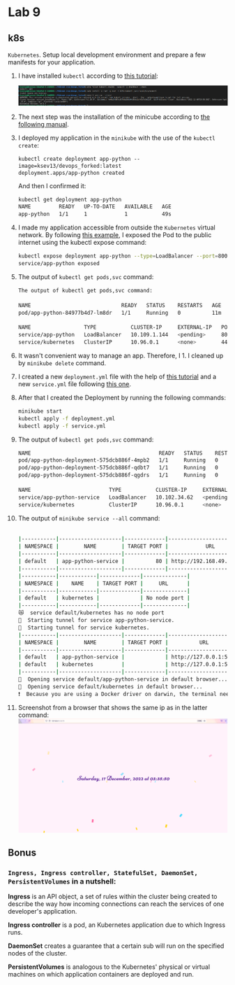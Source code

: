 # Lab 9

## k8s

`Kubernetes`. Setup local development environment and prepare a
few manifests for your application.


1. I have installed `kubectl` according to [this tutorial](https://kubernetes.io/docs/tasks/tools/):

    ![Kubectl](../images/kubectl.png)

1. The next step was the installation of the minicube according to [the following manual](https://kubernetes.io/ru/docs/tasks/tools/install-minikube/).

1. I deployed my application in the `minikube` with the use of the `kubectl create`:

    ```terminal
    kubectl create deployment app-python --image=ksev13/devops_forked:latest
    deployment.apps/app-python created
    ```
    And then I confirmed it:
    ```bash
    kubectl get deployment app-python
    NAME         READY   UP-TO-DATE   AVAILABLE   AGE
    app-python   1/1     1            1           49s
    ```

1. I made my application accessible from outside the `Kubernetes` virtual network.
    By following [this example](https://kubernetes.io/docs/tutorials/hello-minikube/#create-a-service), I exposed the Pod to the public internet using the kubectl expose command: 
    
    ```bash 
    kubectl expose deployment app-python --type=LoadBalancer --port=8000
    service/app-python exposed
    ```

1. The output of `kubectl get pods,svc` command:
    ```bash
    The output of kubectl get pods,svc command:

    NAME                             READY   STATUS    RESTARTS   AGE
    pod/app-python-84977b4d7-lm8dr   1/1     Running   0          11m

    NAME                 TYPE           CLUSTER-IP     EXTERNAL-IP   PORT(S)          AGE
    service/app-python   LoadBalancer   10.109.1.144   <pending>     8000:31261/TCP   8m8s
    service/kubernetes   ClusterIP      10.96.0.1      <none>        443/TCP          13m
    ```
1. It wasn't convenient way to manage an app. Therefore, I 1. I cleaned up by `minikube delete` command. 

1. I created a new `deployment.yml` file with the help of [this tutorial](https://kubernetes.io/docs/concepts/workloads/controllers/deployment/#creating-a-deployment) and a new `service.yml` file following [this one](https://kubernetes.io/docs/concepts/services-networking/service/#defining-a-service).

1. After that I created the Deployment by running the following commands:
    ```sh
    minikube start
    kubectl apply -f deployment.yml
    kubectl apply -f service.yml
    ```

1. The output of `kubectl get pods,svc` command:

    ```sh
    NAME                                         READY   STATUS    RESTARTS   AGE
    pod/app-python-deployment-575dcb886f-4mpb2   1/1     Running   0          32s
    pod/app-python-deployment-575dcb886f-qdbt7   1/1     Running   0          32s
    pod/app-python-deployment-575dcb886f-qgdrs   1/1     Running   0          32s

    NAME                         TYPE           CLUSTER-IP     EXTERNAL-IP   PORT(S)        AGE
    service/app-python-service   LoadBalancer   10.102.34.62   <pending>     80:30545/TCP   23s
    service/kubernetes           ClusterIP      10.96.0.1      <none>        443/TCP        55s
    ```

1.  The output of `minikube service --all` command:

    ```sh

    |-----------|--------------------|-------------|---------------------------|
    | NAMESPACE |        NAME        | TARGET PORT |            URL            |
    |-----------|--------------------|-------------|---------------------------|
    | default   | app-python-service |          80 | http://192.168.49.2:30545 |
    |-----------|--------------------|-------------|---------------------------|
    |-----------|------------|-------------|--------------|
    | NAMESPACE |    NAME    | TARGET PORT |     URL      |
    |-----------|------------|-------------|--------------|
    | default   | kubernetes |             | No node port |
    |-----------|------------|-------------|--------------|
    😿  service default/kubernetes has no node port
    🏃  Starting tunnel for service app-python-service.
    🏃  Starting tunnel for service kubernetes.
    |-----------|--------------------|-------------|------------------------|
    | NAMESPACE |        NAME        | TARGET PORT |          URL           |
    |-----------|--------------------|-------------|------------------------|
    | default   | app-python-service |             | http://127.0.0.1:54670 |
    | default   | kubernetes         |             | http://127.0.0.1:54671 |
    |-----------|--------------------|-------------|------------------------|
    🎉  Opening service default/app-python-service in default browser...
    🎉  Opening service default/kubernetes in default browser...
    ❗  Because you are using a Docker driver on darwin, the terminal needs to be open to run it.

1. Screenshot from a browser that shows the same ip as in the latter command:
    ![Demo](../images/demo2.png)

## Bonus

### `Ingress, Ingress controller, StatefulSet, DaemonSet,  PersistentVolumes` in a nutshell:


**Ingress** is an API object, a set of rules within the cluster being created to describe the way how incoming connections can reach the services of one developer's application.

**Ingress controller** is a pod, an Kubernetes application due to which Ingress runs.

**DaemonSet** creates a guarantee that a certain sub will run on the specified nodes of the cluster.

**PersistentVolumes** is analogous to the Kubernetes' physical or virtual machines on which application containers are deployed and run.
